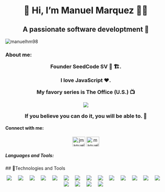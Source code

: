 <h1 align='center'> 👋 Hi, I’m Manuel Marquez 👨‍💻 </h1>
<h2 align="center">A passionate software developtment 👀</h2>
<p align="left"> <img src="https://komarev.com/ghpvc/?username=manuelhm98&label=Profile%20views&color=0e75b6&style=flat" alt="manuelhm98" /> </p>

<h3 align="left">About me:</h>
<p  align="center">
Founder SeedCode SV 🌱 🏗️.
</p>
<p  align="center">
I love JavaScript ❤️.
</p>
<p  align="center">
My favory series is The Office (U.S.) 📺
</p>
<p align="center">
    <img src="https://user-images.githubusercontent.com/80608697/212134627-69c9b713-8756-4c88-8327-682da0f2d0ca.gif"/>
</p>

<p align="center"> If you believe you can do it, you will be able to. 🌱 </p>

<h4 align="left">Connect with me:</h4>
<p align="center">
<a href="https://twitter.com/jmanueldev" target="blank"><img align="center" src="https://raw.githubusercontent.com/rahuldkjain/github-profile-readme-generator/master/src/images/icons/Social/twitter.svg" alt="jmanueldev" height="30" width="40" /></a>
<a href="https://linkedin.com/in/manuel-marquez-622458195" target="blank"><img align="center" src="https://raw.githubusercontent.com/rahuldkjain/github-profile-readme-generator/master/src/images/icons/Social/linked-in-alt.svg" alt="manuel-marquez-622458195" height="30" width="40" /></a>
</p>


<h5 align="left">Languages and Tools:</h5>
## 🔧Technologies and Tools
<p align='center'>
  <img src="https://img.shields.io/badge/TypeScript-007ACC?style=for-the-badge&logo=typescript&logoColor=white" />&nbsp;&nbsp;&nbsp;&nbsp;
  <img src="https://img.shields.io/badge/JavaScript-323330?style=for-the-badge&logo=javascript&logoColor=F7DF1E"/>&nbsp;&nbsp;&nbsp;&nbsp;
  <img src="https://img.shields.io/badge/HTML5-E34F26?style=for-the-badge&logo=html5&logoColor=white"/>&nbsp;&nbsp;&nbsp;&nbsp;
  <img src="https://img.shields.io/badge/CSS3-1572B6?style=for-the-badge&logo=css3&logoColor=white"/>&nbsp;&nbsp;&nbsp;&nbsp;
  <img src="https://img.shields.io/badge/PHP-777BB4?style=for-the-badge&logo=php&logoColor=white"/>&nbsp;&nbsp;&nbsp;&nbsp;
  <img src="https://img.shields.io/badge/MySQL-00000F?style=for-the-badge&logo=mysql&logoColor=white"/>&nbsp;&nbsp;&nbsp;&nbsp;
  <img src="https://img.shields.io/badge/Node.js-43853D?style=for-the-badge&logo=node.js&logoColor=white"/>&nbsp;&nbsp;&nbsp;&nbsp;
  <img src="https://img.shields.io/badge/Microsoft%20SQL%20Server-00000F?style=for-the-badge&logo=microsoft%20sql%20server&logoColor=white"/>&nbsp;&nbsp;&nbsp;&nbsp;
  <img src="https://img.shields.io/badge/express.js-%23404d59.svg?style=for-the-badge&logo=express&logoColor=%2361DAFB"/>&nbsp;&nbsp;&nbsp;&nbsp;
  <img src="https://img.shields.io/badge/nestjs-%23E0234E.svg?style=for-the-badge&logo=nestjs&logoColor=white"/>&nbsp;&nbsp;&nbsp;&nbsp;
  <img src="https://img.shields.io/badge/-GraphQL-E10098?style=for-the-badge&logo=graphql&logoColor=white"/>&nbsp;&nbsp;&nbsp;&nbsp;
  <img src="https://img.shields.io/badge/c%23-%23239120.svg?style=for-the-badge&logo=c-sharp&logoColor=white"/>&nbsp;&nbsp;&nbsp;&nbsp;
  <img src="https://img.shields.io/badge/nginx-000000?style=for-the-badge&logo=nginx&logoColor=green"/>&nbsp;&nbsp;&nbsp;&nbsp;
  <img src="https://img.shields.io/badge/angular-a60202?style=for-the-badge&logo=angular&logoColor=white"/>&nbsp;&nbsp;&nbsp;&nbsp;
  <img src="https://img.shields.io/badge/digital%20ocean-1370f2?style=for-the-badge&logo=Digitalocean&logoColor=white"/>&nbsp;&nbsp;&nbsp;&nbsp;
  <img src="https://img.shields.io/badge/Bootstrap-7d0ca6?style=for-the-badge&logo=bootstrap&logoColor=white"/>&nbsp;&nbsp;&nbsp;&nbsp;
  <img src="https://img.shields.io/badge/DEBIAN-ffffff?style=for-the-badge&logo=debian&logoColor=red"/>&nbsp;&nbsp;&nbsp;&nbsp;
  <img src="https://img.shields.io/badge/PM2-ffffff?style=for-the-badge&logo=PM2&logoColor=blue"/>&nbsp;&nbsp;&nbsp;&nbsp;
</p>
